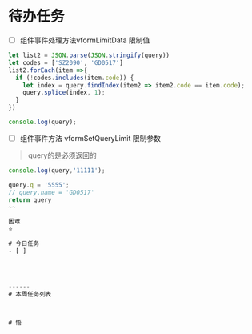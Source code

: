 # 待办任务
- [ ] 组件事件处理方法vformLimitData 限制值
~~~js
let list2 = JSON.parse(JSON.stringify(query))
let codes = ['SZ2090', 'GD0517']
list2.forEach(item =>{
  if (!codes.includes(item.code)) {
    let index = query.findIndex(item2 => item2.code == item.code);
    query.splice(index, 1);
  }
})

console.log(query);
~~~

- [ ] 组件事件方法 vformSetQueryLimit 限制参数
> query的是必须返回的
~~~js
console.log(query,'11111');

query.q = '5555';
// query.name = 'GD0517'
return query
~~

困难
⭐

# 今日任务
- [ ] 




------
# 本周任务列表



# 悟